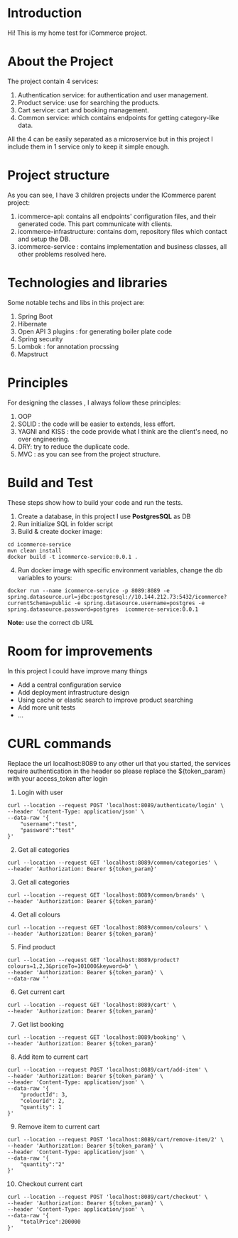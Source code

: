 # Introduction 
Hi! This is my home test for iCommerce project.

# About the Project
The project contain 4 services: 
1. Authentication service: for authentication and user management.
2. Product service: use for searching the products.
3. Cart service: cart and booking management.
4. Common service: which contains endpoints for getting category-like data.  

All the 4 can be easily separated as a microservice but in this project I include them in 1 service only to keep it simple enough.

# Project structure
As you can see, I have 3 children projects under the ICommerce parent project:
1. icommerce-api: contains all endpoints' configuration files, and their generated code. This part communicate with clients.
2. icommerce-infrastructure: contains dom, repository files which contact and setup the DB.
3. icommerce-service : contains implementation and business classes, all other problems resolved here.

# Technologies and libraries
Some notable techs and libs in this project are:
1. Spring Boot
2. Hibernate
3. Open API 3 plugins : for generating boiler plate code
4. Spring security
5. Lombok : for annotation procssing
6. Mapstruct

# Principles
For designing the classes , I always follow these principles:
1. OOP
2. SOLID : the code will be easier to extends, less effort.
3. YAGNI and KISS : the code provide what I think are the client's need, no over engineering.
4. DRY: try to reduce the duplicate code.
5. MVC : as you can see from the project structure. 

# Build and Test
These steps show how to build your code and run the tests.
1.  Create a database, in this project I use **PostgresSQL** as DB
2.  Run initialize SQL in folder script
3.  Build & create docker image:
~~~
cd icommerce-service
mvn clean install
docker build -t icommerce-service:0.0.1 .
~~~
4.  Run docker image with specific environment variables, change the db variables to yours:
~~~
docker run --name icommerce-service -p 8089:8089 -e spring.datasource.url=jdbc:postgresql://10.144.212.73:5432/icommerce?currentSchema=public -e spring.datasource.username=postgres -e spring.datasource.password=postgres  icommerce-service:0.0.1
~~~
**Note:** use the correct db URL
# Room for improvements
In this project I could have improve many things 
- Add a central configuration service
- Add deployment infrastructure design
- Using cache or elastic search to improve product searching
- Add more unit tests 
- ...

# CURL commands
Replace the url localhost:8089 to any other url that you started, the services require authentication in the header so please replace the ${token_param} with your access_token after login
1. Login with user
~~~
curl --location --request POST 'localhost:8089/authenticate/login' \
--header 'Content-Type: application/json' \
--data-raw '{
    "username":"test",
    "password":"test"
}'
~~~

2. Get all categories
~~~
curl --location --request GET 'localhost:8089/common/categories' \
--header 'Authorization: Bearer ${token_param}'
~~~

3. Get all categories
~~~
curl --location --request GET 'localhost:8089/common/brands' \
--header 'Authorization: Bearer ${token_param}'
~~~

4. Get all colours
~~~
curl --location --request GET 'localhost:8089/common/colours' \
--header 'Authorization: Bearer ${token_param}'
~~~

5. Find product
~~~
curl --location --request GET 'localhost:8089/product?colours=1,2,3&priceTo=101000&keyword=b' \
--header 'Authorization: Bearer ${token_param}' \
--data-raw ''
~~~

6. Get current cart
~~~
curl --location --request GET 'localhost:8089/cart' \
--header 'Authorization: Bearer ${token_param}'
~~~

7. Get list booking 
~~~
curl --location --request GET 'localhost:8089/booking' \
--header 'Authorization: Bearer ${token_param}'
~~~

8. Add item to current cart
~~~
curl --location --request POST 'localhost:8089/cart/add-item' \
--header 'Authorization: Bearer ${token_param}' \
--header 'Content-Type: application/json' \
--data-raw '{
    "productId": 3,
    "colourId": 2,
    "quantity": 1
}'
~~~

9. Remove item to current cart
~~~
curl --location --request POST 'localhost:8089/cart/remove-item/2' \
--header 'Authorization: Bearer ${token_param}' \
--header 'Content-Type: application/json' \
--data-raw '{
    "quantity":"2"
}'
~~~

10. Checkout current cart 
~~~
curl --location --request POST 'localhost:8089/cart/checkout' \
--header 'Authorization: Bearer ${token_param}' \
--header 'Content-Type: application/json' \
--data-raw '{
    "totalPrice":200000
}'
~~~
